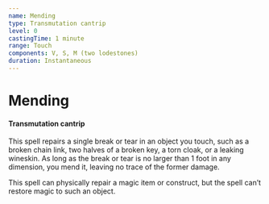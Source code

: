 ```yaml
---
name: Mending
type: Transmutation cantrip
level: 0
castingTime: 1 minute
range: Touch
components: V, S, M (two lodestones)
duration: Instantaneous
---
```


# Mending

#### Transmutation cantrip

This spell repairs a single break or tear in an object you touch, such as a broken chain link, two halves of a broken key, a torn cloak, or a leaking wineskin. As long as the break or tear is no larger than 1 foot in any dimension, you mend it, leaving no trace of the former damage.

This spell can physically repair a magic item or construct, but the spell can’t restore magic to such an object.
